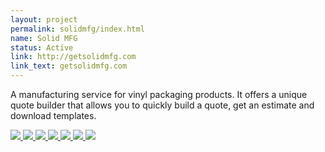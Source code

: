 ```yaml
---
layout: project
permalink: solidmfg/index.html
name: Solid MFG
status: Active
link: http://getsolidmfg.com
link_text: getsolidmfg.com
---
```


A manufacturing service for vinyl packaging products. It offers a unique quote
builder that allows you to quickly build a quote, get an estimate and download
templates.

<p class="gallery">
  <a href="http://www.flickr.com/photos/tsmango/6076169689/in/set-72157627508416416/" target="_blank">
    <img rel="" src="http://farm7.staticflickr.com/6063/6076169689_93438d6d0d_s.jpg" />
  </a>
  <a href="http://www.flickr.com/photos/tsmango/6076706880/in/set-72157627508416416/" target="_blank">
    <img rel="" src="http://farm7.staticflickr.com/6184/6076706880_327fa7dc46_s.jpg" />
  </a>
  <a href="http://www.flickr.com/photos/tsmango/6076706956/in/set-72157627508416416/" target="_blank">
    <img rel="" src="http://farm7.staticflickr.com/6074/6076706956_cdc8c6ce04_s.jpg" />
  </a>
  <a href="http://www.flickr.com/photos/tsmango/6076707022/in/set-72157627508416416/" target="_blank">
    <img rel="" src="http://farm7.staticflickr.com/6074/6076707022_3fa1ef09a5_s.jpg" />
  </a>
  <a href="http://www.flickr.com/photos/tsmango/6076707110/in/set-72157627508416416/" target="_blank">
    <img rel="" src="http://farm7.staticflickr.com/6081/6076707110_b88de90b30_s.jpg" />
  </a>
  <a href="http://www.flickr.com/photos/tsmango/6076170069/in/set-72157627508416416/" target="_blank">
    <img rel="" src="http://farm7.staticflickr.com/6073/6076170069_b5fb2a5b77_s.jpg" />
  </a>
  <a href="http://www.flickr.com/photos/tsmango/6076170117/in/set-72157627508416416/" target="_blank">
    <img rel="" src="http://farm7.staticflickr.com/6062/6076170117_3365e07526_s.jpg" />
  </a>
</p>